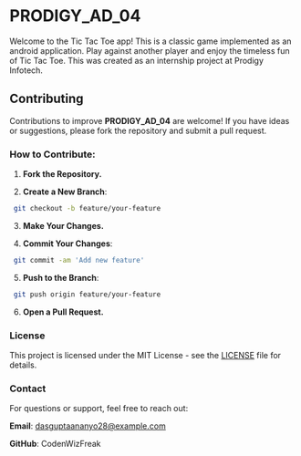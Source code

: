 # PRODIGY_AD_04

Welcome to the Tic Tac Toe app! This is a classic game implemented as an android application. Play against another player and enjoy the timeless fun of Tic Tac Toe. This was created as an internship project at Prodigy Infotech.

## Contributing

Contributions to improve **PRODIGY_AD_04** are welcome! If you have ideas or suggestions, please fork the repository and submit a pull request.

### How to Contribute:

1. **Fork the Repository.**

2. **Create a New Branch**:
  ```bash
   git checkout -b feature/your-feature
  ```
3. **Make Your Changes.**

4. **Commit Your Changes**:
  ```bash
   git commit -am 'Add new feature'
  ```
5. **Push to the Branch**:
  ```bash
   git push origin feature/your-feature
  ```
6. **Open a Pull Request.**

### License
This project is licensed under the MIT License - see the [LICENSE](LICENSE) file for details.

### Contact
For questions or support, feel free to reach out:

**Email**: dasguptaananyo28@example.com

**GitHub**: CodenWizFreak
